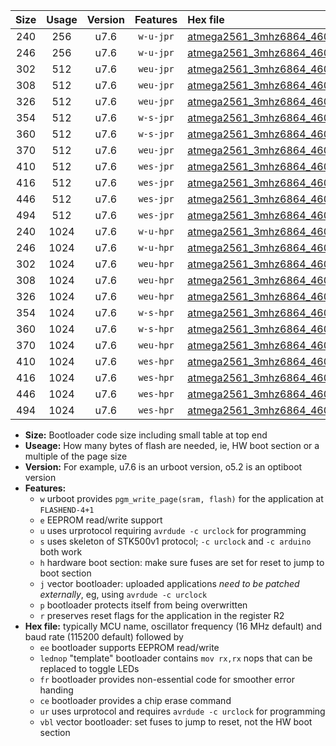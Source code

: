 |Size|Usage|Version|Features|Hex file|
|:-:|:-:|:-:|:-:|:--|
|240|256|u7.6|`w-u-jpr`|[atmega2561_3mhz6864_460800bps_ur_vbl.hex](https://raw.githubusercontent.com/stefanrueger/urboot/main//atmega2561_3mhz6864_460800bps_ur_vbl.hex)|
|246|256|u7.6|`w-u-jpr`|[atmega2561_3mhz6864_460800bps_lednop_ur_vbl.hex](https://raw.githubusercontent.com/stefanrueger/urboot/main//atmega2561_3mhz6864_460800bps_lednop_ur_vbl.hex)|
|302|512|u7.6|`weu-jpr`|[atmega2561_3mhz6864_460800bps_ee_ur_vbl.hex](https://raw.githubusercontent.com/stefanrueger/urboot/main//atmega2561_3mhz6864_460800bps_ee_ur_vbl.hex)|
|308|512|u7.6|`weu-jpr`|[atmega2561_3mhz6864_460800bps_ee_lednop_ur_vbl.hex](https://raw.githubusercontent.com/stefanrueger/urboot/main//atmega2561_3mhz6864_460800bps_ee_lednop_ur_vbl.hex)|
|326|512|u7.6|`weu-jpr`|[atmega2561_3mhz6864_460800bps_ee_lednop_fr_ur_vbl.hex](https://raw.githubusercontent.com/stefanrueger/urboot/main//atmega2561_3mhz6864_460800bps_ee_lednop_fr_ur_vbl.hex)|
|354|512|u7.6|`w-s-jpr`|[atmega2561_3mhz6864_460800bps_vbl.hex](https://raw.githubusercontent.com/stefanrueger/urboot/main//atmega2561_3mhz6864_460800bps_vbl.hex)|
|360|512|u7.6|`w-s-jpr`|[atmega2561_3mhz6864_460800bps_lednop_vbl.hex](https://raw.githubusercontent.com/stefanrueger/urboot/main//atmega2561_3mhz6864_460800bps_lednop_vbl.hex)|
|370|512|u7.6|`weu-jpr`|[atmega2561_3mhz6864_460800bps_ee_lednop_fr_ce_ur_vbl.hex](https://raw.githubusercontent.com/stefanrueger/urboot/main//atmega2561_3mhz6864_460800bps_ee_lednop_fr_ce_ur_vbl.hex)|
|410|512|u7.6|`wes-jpr`|[atmega2561_3mhz6864_460800bps_ee_vbl.hex](https://raw.githubusercontent.com/stefanrueger/urboot/main//atmega2561_3mhz6864_460800bps_ee_vbl.hex)|
|416|512|u7.6|`wes-jpr`|[atmega2561_3mhz6864_460800bps_ee_lednop_vbl.hex](https://raw.githubusercontent.com/stefanrueger/urboot/main//atmega2561_3mhz6864_460800bps_ee_lednop_vbl.hex)|
|446|512|u7.6|`wes-jpr`|[atmega2561_3mhz6864_460800bps_ee_lednop_fr_vbl.hex](https://raw.githubusercontent.com/stefanrueger/urboot/main//atmega2561_3mhz6864_460800bps_ee_lednop_fr_vbl.hex)|
|494|512|u7.6|`wes-jpr`|[atmega2561_3mhz6864_460800bps_ee_lednop_fr_ce_vbl.hex](https://raw.githubusercontent.com/stefanrueger/urboot/main//atmega2561_3mhz6864_460800bps_ee_lednop_fr_ce_vbl.hex)|
|240|1024|u7.6|`w-u-hpr`|[atmega2561_3mhz6864_460800bps_ur.hex](https://raw.githubusercontent.com/stefanrueger/urboot/main//atmega2561_3mhz6864_460800bps_ur.hex)|
|246|1024|u7.6|`w-u-hpr`|[atmega2561_3mhz6864_460800bps_lednop_ur.hex](https://raw.githubusercontent.com/stefanrueger/urboot/main//atmega2561_3mhz6864_460800bps_lednop_ur.hex)|
|302|1024|u7.6|`weu-hpr`|[atmega2561_3mhz6864_460800bps_ee_ur.hex](https://raw.githubusercontent.com/stefanrueger/urboot/main//atmega2561_3mhz6864_460800bps_ee_ur.hex)|
|308|1024|u7.6|`weu-hpr`|[atmega2561_3mhz6864_460800bps_ee_lednop_ur.hex](https://raw.githubusercontent.com/stefanrueger/urboot/main//atmega2561_3mhz6864_460800bps_ee_lednop_ur.hex)|
|326|1024|u7.6|`weu-hpr`|[atmega2561_3mhz6864_460800bps_ee_lednop_fr_ur.hex](https://raw.githubusercontent.com/stefanrueger/urboot/main//atmega2561_3mhz6864_460800bps_ee_lednop_fr_ur.hex)|
|354|1024|u7.6|`w-s-hpr`|[atmega2561_3mhz6864_460800bps.hex](https://raw.githubusercontent.com/stefanrueger/urboot/main//atmega2561_3mhz6864_460800bps.hex)|
|360|1024|u7.6|`w-s-hpr`|[atmega2561_3mhz6864_460800bps_lednop.hex](https://raw.githubusercontent.com/stefanrueger/urboot/main//atmega2561_3mhz6864_460800bps_lednop.hex)|
|370|1024|u7.6|`weu-hpr`|[atmega2561_3mhz6864_460800bps_ee_lednop_fr_ce_ur.hex](https://raw.githubusercontent.com/stefanrueger/urboot/main//atmega2561_3mhz6864_460800bps_ee_lednop_fr_ce_ur.hex)|
|410|1024|u7.6|`wes-hpr`|[atmega2561_3mhz6864_460800bps_ee.hex](https://raw.githubusercontent.com/stefanrueger/urboot/main//atmega2561_3mhz6864_460800bps_ee.hex)|
|416|1024|u7.6|`wes-hpr`|[atmega2561_3mhz6864_460800bps_ee_lednop.hex](https://raw.githubusercontent.com/stefanrueger/urboot/main//atmega2561_3mhz6864_460800bps_ee_lednop.hex)|
|446|1024|u7.6|`wes-hpr`|[atmega2561_3mhz6864_460800bps_ee_lednop_fr.hex](https://raw.githubusercontent.com/stefanrueger/urboot/main//atmega2561_3mhz6864_460800bps_ee_lednop_fr.hex)|
|494|1024|u7.6|`wes-hpr`|[atmega2561_3mhz6864_460800bps_ee_lednop_fr_ce.hex](https://raw.githubusercontent.com/stefanrueger/urboot/main//atmega2561_3mhz6864_460800bps_ee_lednop_fr_ce.hex)|

- **Size:** Bootloader code size including small table at top end
- **Useage:** How many bytes of flash are needed, ie, HW boot section or a multiple of the page size
- **Version:** For example, u7.6 is an urboot version, o5.2 is an optiboot version
- **Features:**
  + `w` urboot provides `pgm_write_page(sram, flash)` for the application at `FLASHEND-4+1`
  + `e` EEPROM read/write support
  + `u` uses urprotocol requiring `avrdude -c urclock` for programming
  + `s` uses skeleton of STK500v1 protocol; `-c urclock` and `-c arduino` both work
  + `h` hardware boot section: make sure fuses are set for reset to jump to boot section
  + `j` vector bootloader: uploaded applications *need to be patched externally*, eg, using `avrdude -c urclock`
  + `p` bootloader protects itself from being overwritten
  + `r` preserves reset flags for the application in the register R2
- **Hex file:** typically MCU name, oscillator frequency (16 MHz default) and baud rate (115200 default) followed by
  + `ee` bootloader supports EEPROM read/write
  + `lednop` "template" bootloader contains `mov rx,rx` nops that can be replaced to toggle LEDs
  + `fr` bootloader provides non-essential code for smoother error handing
  + `ce` bootloader provides a chip erase command
  + `ur` uses urprotocol and requires `avrdude -c urclock` for programming
  + `vbl` vector bootloader: set fuses to jump to reset, not the HW boot section
